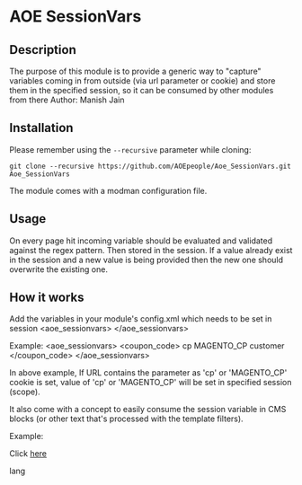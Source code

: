 # AOE SessionVars

## Description

The purpose of this module is to provide a generic way to "capture" variables coming in from outside (via url parameter or cookie) and store them in the specified session, so it can be consumed by other modules from there
Author: Manish Jain

## Installation

Please remember using the `--recursive` parameter while cloning:

    git clone --recursive https://github.com/AOEpeople/Aoe_SessionVars.git Aoe_SessionVars

The module comes with a modman configuration file.

## Usage

On every page hit incoming variable should be evaluated and validated against the regex pattern. Then stored in the session. If a value already exist in the session and a new value is being provided then the new one should overwrite the existing one.

## How it works

Add the variables in your module's config.xml which needs to be set in session
<frontend>
	<aoe_sessionvars>
		<vars>
			<var1><!-- this is the internal name of the variable that's used to store/access the value from the core/customer/checkout session -->
				<getParameterName /><!-- if empty this parameter can't be captured by url -->
				<cookieName /><!-- if empty this parameter can't be captured by cookie -->
				<validate /> <!-- Regular expression to validate the value of parameter -->
				<scope /><!-- if empty core will be used -->
			</var1>
		</vars>
	</aoe_sessionvars>
</frontend>

Example:
<frontend>
	<aoe_sessionvars>
		<vars>
			<coupon_code>
				<getParameterName>cp</getParameterName>
				<cookieName>MAGENTO_CP</cookieName>
				<validate><![CDATA[/^[^$|\s+$]/]]></validate>
				<scope>customer</scope>
			</coupon_code>
		</vars>
	</aoe_sessionvars>
</frontend>

In above example, If URL contains the parameter as 'cp' or 'MAGENTO_CP' cookie is set, value of 'cp' or 'MAGENTO_CP' will be set in specified session (scope).

It also come with a concept to easily consume the session variable in CMS blocks (or other text that's processed with the
template filters).

Example:

Click <a href="http://www.domain.com/?lang={{sessionVar code=lang}}">here</a>

<frontend>
	<aoe_sessionvars>
		<lang>
			<getParameterName>lang</getParameterName>
			<cookieName />
			<validate />
			<scope />
		</lang>
	</aoe_sessionvars>
</frontend>